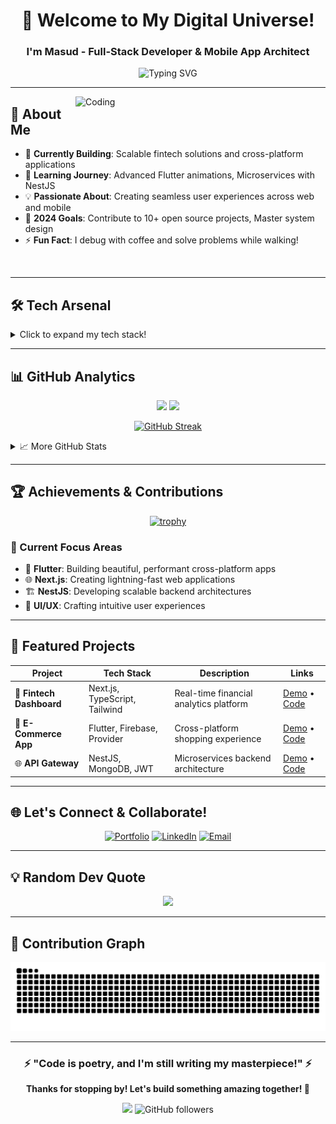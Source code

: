 <div align="center">
  
# 👋 Welcome to My Digital Universe!

### I'm **Masud** - Full-Stack Developer & Mobile App Architect

<img src="https://readme-typing-svg.herokuapp.com?font=Fira+Code&pause=1000&color=00D9FF&center=true&vCenter=true&width=435&lines=Full-Stack+Developer;Mobile+App+Developer;UI%2FUX+Enthusiast;Open+Source+Contributor;Always+Learning+New+Tech" alt="Typing SVG" />

</div>

---

<img align="right" alt="Coding" width="400" src="https://cdn.dribbble.com/users/2131993/screenshots/4948736/media/421d4ed2f3d23c73d64d20963f61f422.gif">

## 🚀 About Me

- 🔭 **Currently Building**: Scalable fintech solutions and cross-platform applications
- 🌱 **Learning Journey**: Advanced Flutter animations, Microservices with NestJS
- 💡 **Passionate About**: Creating seamless user experiences across web and mobile
- 🎯 **2024 Goals**: Contribute to 10+ open source projects, Master system design
- ⚡ **Fun Fact**: I debug with coffee and solve problems while walking!

<br clear="right"/>

---

## 🛠️ Tech Arsenal

<details>
<summary>Click to expand my tech stack!</summary>

### 📱 Mobile Development
![Flutter](https://img.shields.io/badge/Flutter-%2302569B.svg?style=for-the-badge&logo=Flutter&logoColor=white)
![Dart](https://img.shields.io/badge/dart-%230175C2.svg?style=for-the-badge&logo=dart&logoColor=white)
![Android](https://img.shields.io/badge/Android-3DDC84?style=for-the-badge&logo=android&logoColor=white)
![Kotlin](https://img.shields.io/badge/kotlin-%237F52FF.svg?style=for-the-badge&logo=kotlin&logoColor=white)

### 🌐 Web Development
![Next JS](https://img.shields.io/badge/Next-black?style=for-the-badge&logo=next.js&logoColor=white)
![React](https://img.shields.io/badge/react-%2320232a.svg?style=for-the-badge&logo=react&logoColor=%2361DAFB)
![TypeScript](https://img.shields.io/badge/typescript-%23007ACC.svg?style=for-the-badge&logo=typescript&logoColor=white)
![TailwindCSS](https://img.shields.io/badge/tailwindcss-%2338B2AC.svg?style=for-the-badge&logo=tailwind-css&logoColor=white)

### ⚙️ Backend & Database
![NestJS](https://img.shields.io/badge/nestjs-%23E0234E.svg?style=for-the-badge&logo=nestjs&logoColor=white)
![NodeJS](https://img.shields.io/badge/node.js-6DA55F?style=for-the-badge&logo=node.js&logoColor=white)
![MongoDB](https://img.shields.io/badge/MongoDB-%234ea94b.svg?style=for-the-badge&logo=mongodb&logoColor=white)
![Firebase](https://img.shields.io/badge/firebase-%23039BE5.svg?style=for-the-badge&logo=firebase)

### 🛠️ Tools & Platforms
![Git](https://img.shields.io/badge/git-%23F05033.svg?style=for-the-badge&logo=git&logoColor=white)
![GitHub](https://img.shields.io/badge/github-%23121011.svg?style=for-the-badge&logo=github&logoColor=white)
![Figma](https://img.shields.io/badge/figma-%23F24E1E.svg?style=for-the-badge&logo=figma&logoColor=white)
![Vercel](https://img.shields.io/badge/vercel-%23000000.svg?style=for-the-badge&logo=vercel&logoColor=white)

</details>

---

## 📊 GitHub Analytics

<div align="center">
  
<img height="180em" src="https://github-readme-stats.vercel.app/api?username=mmh-masud-03&show_icons=true&theme=tokyonight&include_all_commits=true&count_private=true"/>
<img height="180em" src="https://github-readme-stats.vercel.app/api/top-langs/?username=mmh-masud-03&layout=compact&langs_count=8&theme=tokyonight"/>

</div>

<div align="center">
  
[![GitHub Streak](https://github-readme-streak-stats.herokuapp.com?user=mmh-masud-03&theme=tokyonight&hide_border=true)](https://git.io/streak-stats)

</div>

<details>
<summary>📈 More GitHub Stats</summary>

![Profile Summary](https://github-profile-summary-cards.vercel.app/api/cards/profile-details?username=mmh-masud-03&theme=tokyonight)

<div align="center">
<img src="https://github-profile-summary-cards.vercel.app/api/cards/stats?username=mmh-masud-03&theme=tokyonight" alt="Stats" width="350"/>
<img src="https://github-profile-summary-cards.vercel.app/api/cards/productive-time?username=mmh-masud-03&theme=tokyonight&utcOffset=6" alt="Time" width="350"/>
</div>

</details>

---

## 🏆 Achievements & Contributions

<div align="center">

[![trophy](https://github-profile-trophy.vercel.app/?username=mmh-masud-03&theme=tokyonight&no-frame=true&margin-w=15)](https://github.com/ryo-ma/github-profile-trophy)

</div>

### 🎯 Current Focus Areas
- 📱 **Flutter**: Building beautiful, performant cross-platform apps
- 🌐 **Next.js**: Creating lightning-fast web applications
- 🏗️ **NestJS**: Developing scalable backend architectures
- 🎨 **UI/UX**: Crafting intuitive user experiences

---

## 💼 Featured Projects

<div align="center">

| Project | Tech Stack | Description | Links |
|---------|------------|-------------|-------|
| 🏦 **Fintech Dashboard** | Next.js, TypeScript, Tailwind | Real-time financial analytics platform | [Demo](#) • [Code](#) |
| 📱 **E-Commerce App** | Flutter, Firebase, Provider | Cross-platform shopping experience | [Demo](#) • [Code](#) |
| 🌐 **API Gateway** | NestJS, MongoDB, JWT | Microservices backend architecture | [Demo](#) • [Code](#) |

</div>

---

## 🌐 Let's Connect & Collaborate!

<div align="center">

[![Portfolio](https://img.shields.io/badge/Portfolio-FF5722?style=for-the-badge&logo=google-chrome&logoColor=white)](https://masud-portfolio.vercel.app/)
[![LinkedIn](https://img.shields.io/badge/LinkedIn-0077B5?style=for-the-badge&logo=linkedin&logoColor=white)](https://www.linkedin.com/in/md-masud-hossen-9733611a1/)
[![Email](https://img.shields.io/badge/Email-D14836?style=for-the-badge&logo=gmail&logoColor=white)](mailto:masud20.bup@gmail.com)

</div>

---

## 💡 Random Dev Quote

<div align="center">

![](https://quotes-github-readme.vercel.app/api?type=horizontal&theme=tokyonight)

</div>

---

## 🐍 Contribution Graph

<div align="center">

![Snake animation](https://github.com/masud-io/masud-io/blob/output/github-contribution-grid-snake.svg)

</div>

---

<div align="center">

### ⚡ "Code is poetry, and I'm still writing my masterpiece!" ⚡

**Thanks for stopping by! Let's build something amazing together! 🚀**

![](https://komarev.com/ghpvc/?username=masud-io&color=brightgreen&style=flat-square)
![GitHub followers](https://img.shields.io/github/followers/masud-io?style=social)

</div>
